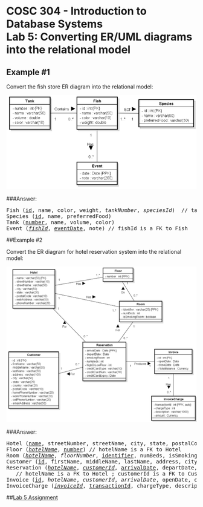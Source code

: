 # COSC 304 - Introduction to Database Systems<br>Lab 5: Converting ER/UML diagrams into the relational model

## Example #1

Convert the fish store ER diagram into the relational model:

![FishStore](img/FishStore.png)

###Answer:

<pre>
Fish (<u>id</u>, name, color, weight, <i>tankNumber</i>, <i>speciesId</i>)  // tankNumber is a FK to Tank, speciesId is a FK to Species
Species (<u>id</u>, name, preferredFood)
Tank (<u>number</u>, name, volume, color)
Event (<i><u>fishId</u></i>, <u>eventDate</u>, note) // fishId is a FK to Fish
</pre>

##Example #2

Convert the ER diagram for hotel reservation system into the relational model:

![Hotel Reservations](img/HotelReservationSystem.png)

###Answer:

<pre>
Hotel (<u>name</u>, streetNumber, streetName, city, state, postalCode, webAddress, phoneNumber)
Floor (<i><u>hotelName</u></i>, <u>number</u>) // hotelName is a FK to Hotel
Room (<i><u>hotelName</u></i>, <i>floorNumber</i>, <u>identifier</u>, numBeds, isSmokingRoom) // (hotelName, floorNumber) is a FK to Floor ; hotelName is a FK to Hotel
Customer (<u>id</u>, firstName, middleName, lastName, address, city, state, country, postalCode, homePhoneNumber, workPhoneNumber, cellPhoneNumber, emailAddress)
Reservation (<i><u>hotelName</u></i>, <i><u>customerId</u></i>, <u>arrivalDate</u>, departDate, smokingRoom, numBeds, highOrLowFloor, creditCardType, creditCardNum, creditCardExpiry, <i>roomIdentifier</i>)
   // hotelName is a FK to Hotel ; customerId is a FK to Customer ; (hotelName, roomIdentifier) is a FK to Room
Invoice (<u>id</u>, <i>hotelName</i>, <i>customerId</i>, <i>arrivalDate</i>, openDate, closeDate, totalBalance) // (hotelName,customerId,arrivalDate) is FK to Reservation
InvoiceCharge (<i><u>invoiceId</u></i>, <u>transactionId</u>, chargeType, description, amount) // InvoiceId is a FK to Invoice
</pre>

##[Lab 5 Assignment](assign/)
